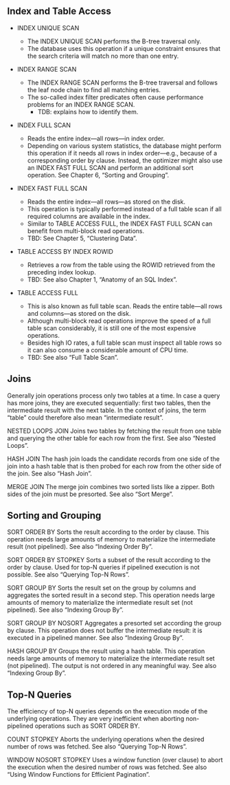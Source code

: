 ## Index and Table Access
* INDEX UNIQUE SCAN
    * The INDEX UNIQUE SCAN performs the B-tree traversal only. 
    * The database uses this operation if a unique constraint ensures that the search criteria will match no more than one entry.

* INDEX RANGE SCAN
    * The INDEX RANGE SCAN performs the B-tree traversal and follows the leaf node chain to find all matching entries. 
    * The so-called index filter predicates often cause performance problems for an INDEX RANGE SCAN. 
        * TDB: explains how to identify them.

* INDEX FULL SCAN
    * Reads the entire index—all rows—in index order.
    * Depending on various system statistics, the database might perform this operation if it needs all rows in index order—e.g., because of a corresponding order by clause. Instead, the optimizer might also use an INDEX FAST FULL SCAN and perform an additional sort operation. See Chapter 6, “Sorting and Grouping”.

* INDEX FAST FULL SCAN
    * Reads the entire index—all rows—as stored on the disk. 
    * This operation is typically performed instead of a full table scan if all required columns are available in the index. 
    * Similar to TABLE ACCESS FULL, the INDEX FAST FULL SCAN can benefit from multi-block read operations. 
    * TBD: See Chapter 5, “Clustering Data”.

* TABLE ACCESS BY INDEX ROWID
    * Retrieves a row from the table using the ROWID retrieved from the preceding index lookup. 
    * TBD: See also Chapter 1, “Anatomy of an SQL Index”.

* TABLE ACCESS FULL
    * This is also known as full table scan. Reads the entire table—all rows and columns—as stored on the disk. 
    * Although multi-block read operations improve the speed of a full table scan considerably, it is still one of the most expensive operations. 
    * Besides high IO rates, a full table scan must inspect all table rows so it can also consume a considerable amount of CPU time. 
    * TBD: See also “Full Table Scan”.

## Joins
Generally join operations process only two tables at a time. In case a query has more joins, they are executed sequentially: first two tables, then the intermediate result with the next table. In the context of joins, the term “table” could therefore also mean “intermediate result”.

NESTED LOOPS JOIN
Joins two tables by fetching the result from one table and querying the other table for each row from the first. See also “Nested Loops”.

HASH JOIN
The hash join loads the candidate records from one side of the join into a hash table that is then probed for each row from the other side of the join. See also “Hash Join”.

MERGE JOIN
The merge join combines two sorted lists like a zipper. Both sides of the join must be presorted. See also “Sort Merge”.

## Sorting and Grouping
SORT ORDER BY
Sorts the result according to the order by clause. This operation needs large amounts of memory to materialize the intermediate result (not pipelined). See also “Indexing Order By”.

SORT ORDER BY STOPKEY
Sorts a subset of the result according to the order by clause. Used for top-N queries if pipelined execution is not possible. See also “Querying Top-N Rows”.

SORT GROUP BY
Sorts the result set on the group by columns and aggregates the sorted result in a second step. This operation needs large amounts of memory to materialize the intermediate result set (not pipelined). See also “Indexing Group By”.

SORT GROUP BY NOSORT
Aggregates a presorted set according the group by clause. This operation does not buffer the intermediate result: it is executed in a pipelined manner. See also “Indexing Group By”.

HASH GROUP BY
Groups the result using a hash table. This operation needs large amounts of memory to materialize the intermediate result set (not pipelined). The output is not ordered in any meaningful way. See also “Indexing Group By”.

## Top-N Queries
The efficiency of top-N queries depends on the execution mode of the underlying operations. They are very inefficient when aborting non-pipelined operations such as SORT ORDER BY.

COUNT STOPKEY
Aborts the underlying operations when the desired number of rows was fetched. See also “Querying Top-N Rows”.

WINDOW NOSORT STOPKEY
Uses a window function (over clause) to abort the execution when the desired number of rows was fetched. See also “Using Window Functions for Efficient Pagination”.